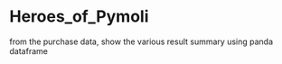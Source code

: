 # Heroes_of_Pymoli
   from the purchase data, show the various result summary using panda dataframe
